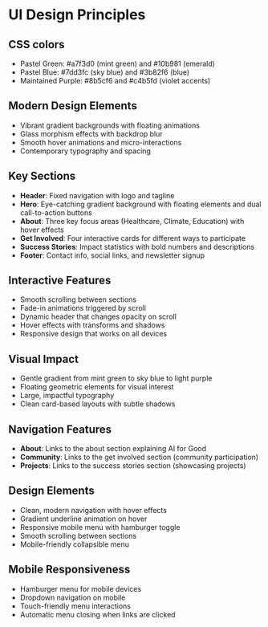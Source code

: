 
# UI Design Principles

## CSS colors

- Pastel Green: #a7f3d0 (mint green) and #10b981 (emerald)
- Pastel Blue: #7dd3fc (sky blue) and #3b82f6 (blue)
- Maintained Purple: #8b5cf6 and #c4b5fd (violet accents)

## Modern Design Elements

- Vibrant gradient backgrounds with floating animations  
- Glass morphism effects with backdrop blur  
- Smooth hover animations and micro-interactions  
- Contemporary typography and spacing  

## Key Sections

- **Header**: Fixed navigation with logo and tagline  
- **Hero**: Eye-catching gradient background with floating elements and dual call-to-action buttons  
- **About**: Three key focus areas (Healthcare, Climate, Education) with hover effects  
- **Get Involved**: Four interactive cards for different ways to participate  
- **Success Stories**: Impact statistics with bold numbers and descriptions  
- **Footer**: Contact info, social links, and newsletter signup  

## Interactive Features

- Smooth scrolling between sections  
- Fade-in animations triggered by scroll  
- Dynamic header that changes opacity on scroll  
- Hover effects with transforms and shadows  
- Responsive design that works on all devices  

## Visual Impact

- Gentle gradient from mint green to sky blue to light purple
- Floating geometric elements for visual interest  
- Large, impactful typography  
- Clean card-based layouts with subtle shadows  

## Navigation Features

- **About**: Links to the about section explaining AI for Good  
- **Community**: Links to the get involved section (community participation)  
- **Projects**: Links to the success stories section (showcasing projects)  

## Design Elements

- Clean, modern navigation with hover effects  
- Gradient underline animation on hover  
- Responsive mobile menu with hamburger toggle  
- Smooth scrolling between sections  
- Mobile-friendly collapsible menu  

## Mobile Responsiveness

- Hamburger menu for mobile devices  
- Dropdown navigation on mobile  
- Touch-friendly menu interactions  
- Automatic menu closing when links are clicked  
